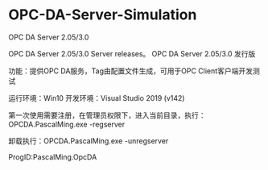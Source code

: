 # OPC-DA-Server-Simulation
OPC DA Server 2.05/3.0

OPC DA Server 2.05/3.0 Server releases。 OPC DA Server 2.05/3.0 发行版

功能：提供OPC DA服务，Tag由配置文件生成，可用于OPC Client客户端开发测试

运行环境：Win10 开发环境：Visual Studio 2019 (v142)

第一次使用需要注册，在管理员权限下，进入当前目录，执行： OPCDA.PascalMing.exe -regserver

卸载执行：OPCDA.PascalMing.exe -unregserver

ProgID:PascalMing.OpcDA

